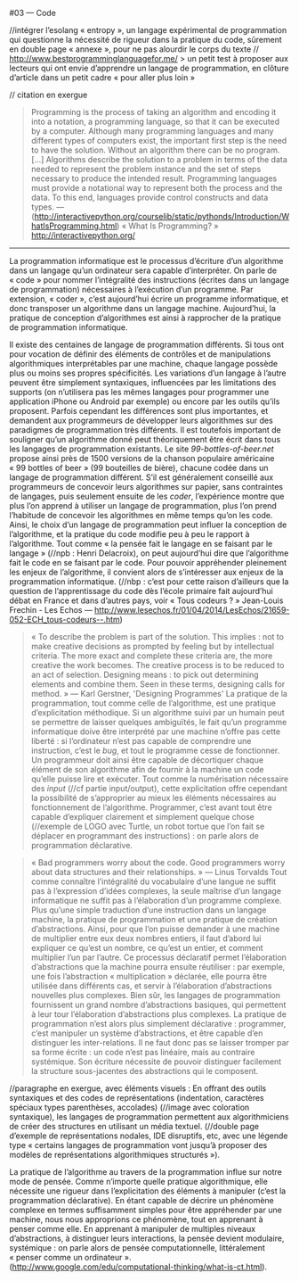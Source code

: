 #03 — Code

//intégrer l’esolang « entropy », un langage expérimental de programmation qui questionne la nécessité de rigueur dans la pratique du code, sûrement en double page « annexe », pour ne pas alourdir le corps du texte
// http://www.bestprogramminglanguagefor.me/ > un petit test à proposer aux lecteurs qui ont envie d’apprendre un langage de programmation, en clôture d’article dans un petit cadre « pour aller plus loin »

// citation en exergue
> Programming is the process of taking an algorithm and encoding it into a notation, a programming language, so that it can be executed by a computer. Although many programming languages and many different types of computers exist, the important first step is the need to have the solution. Without an algorithm there can be no program. [...]
> Algorithms describe the solution to a problem in terms of the data needed to represent the problem instance and the set of steps necessary to produce the intended result. Programming languages must provide a notational way to represent both the process and the data. To this end, languages provide control constructs and data types. — (http://interactivepython.org/courselib/static/pythonds/Introduction/WhatIsProgramming.html) « What Is Programming? » http://interactivepython.org/

--------------

La programmation informatique est le processus d’écriture d’un algorithme dans un langage qu’un ordinateur sera capable d’interpréter. On parle de « code » pour nommer l’intégralité des instructions (écrites dans un langage de programmation) nécessaires à l’exécution d’un programme. Par extension, « coder », c’est aujourd’hui écrire un programme informatique, et donc transposer un algorithme dans un langage machine. Aujourd’hui, la pratique de conception d’algorithmes est ainsi à rapprocher de la pratique de programmation informatique. 

Il existe des centaines de langage de programmation différents. Si tous ont pour vocation de définir des éléments de contrôles et de manipulations algorithmiques interprétables par une machine, chaque langage possède plus ou moins ses propres spécificités. Les variations d’un langage à l’autre peuvent être simplement syntaxiques, influencées par les limitations des supports (on n’utilisera pas les mêmes langages pour programmer une application iPhone ou Android par exemple) ou encore par les outils qu’ils proposent. Parfois cependant les différences sont plus importantes, et demandent aux programmeurs de développer leurs algorithmes sur des paradigmes de programmation très différents.
Il est toutefois important de souligner qu’un algorithme donné peut théoriquement être écrit dans tous les langages de programmation existants. Le site *99-bottles-of-beer.net* propose ainsi près de 1500 versions de la chanson populaire américaine « 99 bottles of beer » (99 bouteilles de bière), chacune codée dans un langage de programmation différent.
S’il est généralement conseillé aux programmeurs de concevoir leurs algorithmes sur papier, sans contraintes de langages, puis seulement ensuite de les *coder*, l’expérience montre que plus l’on apprend à utiliser un langage de programmation, plus l’on prend l’habitude de concevoir les algorithmes en même temps qu’on les code. Ainsi, le choix d’un langage de programmation peut influer la conception de l’algorithme, et la pratique du code modifie peu à peu le rapport à l’algorithme.
Tout comme « la pensée fait le langage en se faisant par le langage » (//npb : Henri Delacroix), on peut aujourd’hui dire que l’algorithme fait le code en se faisant par le code. Pour pouvoir appréhender pleinement les enjeux de l’algorithme, il convient alors de s’intéresser aux enjeux de la programmation informatique. (//nbp : c’est pour cette raison d’ailleurs que la question de l’apprentissage du code dès l’école primaire fait aujourd’hui débat en France et dans d’autres pays, voir « Tous codeurs ? » Jean-Louis Frechin - Les Echos — http://www.lesechos.fr/01/04/2014/LesEchos/21659-052-ECH_tous-codeurs--.htm)

> « To describe the problem is part of the solution. This implies : not to make creative decisions as prompted by feeling but by intellectual criteria. The more exact and complete these criteria are, the more creative the work becomes. The creative process is to be reduced to an act of selection. Designing means : to pick out determining elements and combine them. Seen in these terms, designing calls for method. » — Karl Gerstner, 'Designing Programmes'
La pratique de la programmation, tout comme celle de l’algorithme, est une pratique d’explicitation méthodique. Si un algorithme suivi par un humain peut se permettre de laisser quelques ambiguïtés, le fait qu’un programme informatique doive être interprété par une machine n’offre pas cette liberté : si l’ordinateur n’est pas capable de comprendre une instruction, c’est le *bug*, et tout le programme cesse de fonctionner. Un programmeur doit ainsi être capable de décortiquer chaque élément de son algorithme afin de fournir à la machine un code qu’elle puisse lire et exécuter.
Tout comme la numérisation nécessaire des *input* (//cf partie input/output), cette explicitation offre cependant la possibilité de s’approprier au mieux les éléments nécessaires au fonctionnement de l’algorithme. Programmer, c’est avant tout être capable d’expliquer clairement et simplement quelque chose (//exemple de LOGO avec Turtle, un robot tortue que l’on fait se déplacer en programmant des instructions) : on parle alors de programmation déclarative.

> « Bad programmers worry about the code. Good programmers worry about data structures and their relationships. » — Linus Torvalds
Tout comme connaître l’intégralité du vocabulaire d’une langue ne suffit pas à l’expression d’idées complexes, la seule maîtrise d’un langage informatique ne suffit pas à l’élaboration d’un programme complexe. Plus qu’une simple traduction d’une instruction dans un langage machine, la pratique de programmation et une pratique de création d’abstractions.
Ainsi, pour que l’on puisse demander à une machine de multiplier entre eux deux nombres entiers, il faut d’abord lui expliquer ce qu’est un nombre, ce qu’est un entier, et comment multiplier l’un par l’autre. Ce processus déclaratif permet l’élaboration d’abstractions que la machine pourra ensuite réutiliser : par exemple, une fois l’abstraction « multiplication » déclarée, elle pourra être utilisée dans différents cas, et servir à l’élaboration d’abstractions nouvelles plus complexes.
Bien sûr, les langages de programmation fournissent un grand nombre d’abstractions basiques, qui permettent à leur tour l’élaboration d’abstractions plus complexes. La pratique de programmation n’est alors plus simplement déclarative : programmer, c’est manipuler un système d’abstractions, et être capable d’en distinguer les inter-relations. Il ne faut donc pas se laisser tromper par sa forme écrite : un code n’est pas linéaire, mais au contraire systémique. Son écriture nécessite de pouvoir distinguer facilement la structure sous-jacentes des abstractions qui le composent.

//paragraphe en exergue, avec éléments visuels : En offrant des outils syntaxiques et des codes de représentations (indentation, caractères spéciaux types parenthèses, accolades) (//image avec coloration syntaxique), les langages de programmation permettent aux algorithmiciens de créer des structures en utilisant un média textuel. (//double page d’exemple de représentations nodales, IDE disruptifs, etc, avec une légende type « certains langages de programmation vont jusqu’à proposer des modèles de représentations algorithmiques structurés »).

La pratique de l’algorithme au travers de la programmation influe sur notre mode de pensée. Comme n’importe quelle pratique algorithmique, elle nécessite une rigueur dans l’explicitation des éléments à manipuler (c’est la programmation déclarative). En étant capable de décrire un phénomène complexe en termes suffisamment simples pour être appréhender par une machine, nous nous approprions ce phénomène, tout en apprenant à penser comme elle. En apprenant à manipuler de multiples niveaux d’abstractions, à distinguer leurs interactions, la pensée devient modulaire, systémique : on parle alors de pensée computationnelle, littéralement « penser comme un ordinateur ». (http://www.google.com/edu/computational-thinking/what-is-ct.html).



